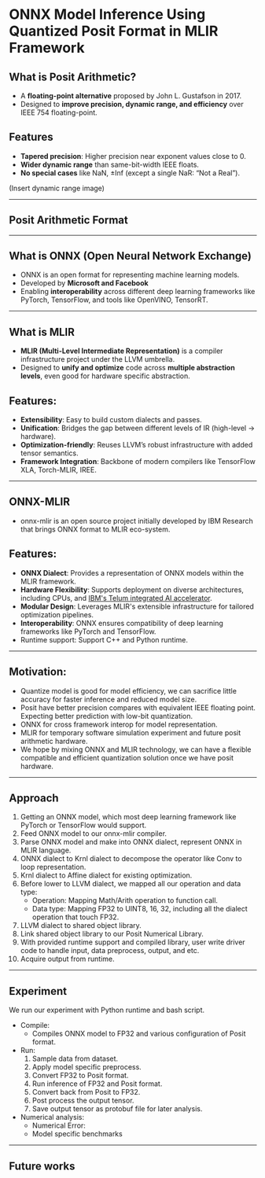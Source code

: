 
# ONNX Model Inference Using Quantized Posit Format in MLIR Framework

## What is Posit Arithmetic?

- A **floating-point alternative** proposed by John L. Gustafson in 2017.
- Designed to **improve precision, dynamic range, and efficiency** over IEEE 754 floating-point.
## Features

- **Tapered precision**: Higher precision near exponent values close to 0.
- **Wider dynamic range** than same-bit-width IEEE floats.
- **No special cases** like NaN, ±Inf (except a single NaR: “Not a Real”).

(Insert dynamic range image)

---

## Posit Arithmetic Format

---

## What is ONNX (Open Neural Network Exchange)

- ONNX is an open format for representing machine learning models.
- Developed by **Microsoft and Facebook**
- Enabling **interoperability** across different deep learning frameworks like PyTorch, TensorFlow, and tools like OpenVINO, TensorRT.

---
## What is MLIR

- **MLIR (Multi-Level Intermediate Representation)** is a compiler infrastructure project under the LLVM umbrella.
- Designed to **unify and optimize** code across **multiple abstraction levels**, even good for hardware specific abstraction.
## Features:

- **Extensibility**: Easy to build custom dialects and passes.
- **Unification**: Bridges the gap between different levels of IR (high-level → hardware).
- **Optimization-friendly**: Reuses LLVM’s robust infrastructure with added tensor semantics.
- **Framework Integration**: Backbone of modern compilers like TensorFlow XLA, Torch-MLIR, IREE.

---

## ONNX-MLIR

- onnx-mlir is an open source project initially developed by IBM Research that brings ONNX format to MLIR eco-system.

## Features:

- **ONNX Dialect**: Provides a representation of ONNX models within the MLIR framework.
- **Hardware Flexibility**: Supports deployment on diverse architectures, including CPUs, and [IBM's Telum integrated AI accelerator](https://github.com/onnx/onnx-mlir/blob/main/docs/SupportedONNXOps-NNPA.md).
- **Modular Design**: Leverages MLIR's extensible infrastructure for tailored optimization pipelines.
- **Interoperability**: ONNX ensures compatibility of deep learning frameworks like PyTorch and TensorFlow.
- Runtime support: Support C++ and Python runtime.

---
## Motivation:

- Quantize model is good for model efficiency, we can sacrifice little accuracy for faster inference and reduced model size.
- Posit have better precision compares with equivalent IEEE floating point. Expecting better prediction with low-bit quantization.
- ONNX for cross framework interop for model representation.
- MLIR for temporary software simulation experiment and future posit arithmetic hardware.
- We hope by mixing ONNX and MLIR technology, we can have a flexible compatible and efficient quantization solution once we have posit hardware.

---

## Approach

1. Getting an ONNX model, which most deep learning framework like PyTorch or TensorFlow would support.
2. Feed ONNX model to our onnx-mlir compiler.
3. Parse ONNX model and make into ONNX dialect, represent ONNX in MLIR language.
4. ONNX dialect to Krnl dialect to decompose the operator like Conv to loop representation.
5. Krnl dialect to Affine dialect for existing optimization.
6. Before lower to LLVM dialect, we mapped all our operation and data type:
	- Operation: Mapping Math/Arith operation to function call.
	- Data type: Mapping FP32 to UINT8, 16, 32, including all the dialect operation that touch FP32.
7. LLVM dialect to shared object library.
8. Link shared object library to our Posit Numerical Library.
9. With provided runtime support and compiled library, user write driver code to handle input, data preprocess, output, and etc. 
10. Acquire output from runtime.
---

## Experiment

We run our experiment with Python runtime and bash script.
- Compile: 
	- Compiles ONNX model to FP32 and various configuration of Posit format.
- Run: 
	1. Sample data from dataset.
	2. Apply model specific preprocess.
	3. Convert FP32 to Posit format.
	4. Run inference of FP32 and Posit format.
	5. Convert back from Posit to FP32.
	6. Post process the output tensor.
	7. Save output tensor as protobuf file for later analysis.
- Numerical analysis:
	- Numerical Error:
	- Model specific benchmarks
---

## Future works